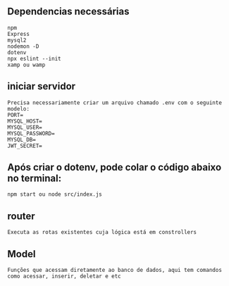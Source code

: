 ## Dependencias necessárias

    npm
    Express
    mysql2
    nodemon -D 
    dotenv
    npx eslint --init
    xamp ou wamp

## iniciar servidor

    Precisa necessariamente criar um arquivo chamado .env com o seguinte modelo:
    PORT=
    MYSQL_HOST=
    MYSQL_USER=
    MYSQL_PASSWORD=
    MYSQL_DB=
    JWT_SECRET=

## Após criar o dotenv, pode colar o código abaixo no terminal:
    npm start ou node src/index.js


## router
    Executa as rotas existentes cuja lógica está em constrollers


## Model
    Funções que acessam diretamente ao banco de dados, aqui tem comandos como acessar, inserir, deletar e etc

